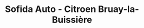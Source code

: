 ---
title: "Sofida Auto - Citroen Bruay-la-Buissière"
url: /bruay-la-buissiere/sofida-auto-citroen-bruay-la-buissiere/
shop: voiture
---